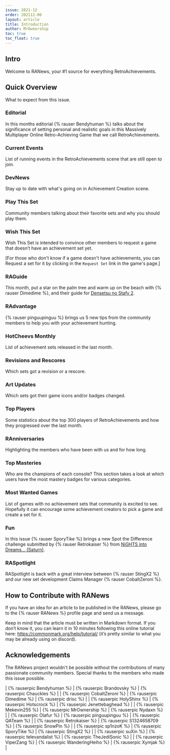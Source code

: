 ```yaml
---
issue: 2021-12
order: 202112-00
layout: article
title: Introduction
author: MrOwnership
toc: true
toc_float: true
---
```


## Intro

Welcome to RANews, your #1 source for everything RetroAchievements. 


## Quick Overview

What to expect from this issue.


### Editorial

In this months editorial {% rauser Bendyhuman %} talks about the significance of setting personal and realistic goals in this Massively Multiplayer Online Retro-Achieving Game that we call RetroAchievements.

### Current Events

List of running events in the RetroAchievements scene that are still open to join.


### DevNews

Stay up to date with what's going on in Achievement Creation scene.


### Play This Set

Community members talking about their favorite sets and why you should play them.


### Wish This Set

Wish This Set is intended to convince other members to request a game that doesn’t have an achievement set yet.

[For those who don't know if a game doesn't have achievements, you can Request a set for it by clicking in the `Request Set` link in the game's page.]


### RAGuide

This month, put a star on the palm tree and warm up on the beach with {% rauser Dimedime %}, and their guide for [Densetsu no Stafy 2](https://retroachievements.org/game/3652).


### RAdvantage

{% rauser pinguupinguu %} brings us 5 new tips from the community members to help you with your achievement hunting.


### HotCheevs Monthly

List of achievement sets released in the last month.


### Revisions and Rescores

Which sets got a revision or a rescore.


### Art Updates

Which sets got their game icons and/or badges changed.


### Top Players

Some statistics about the top 300 players of RetroAchievements and how they progressed over the last month.


### RAnniversaries

Highlighting the members who have been with us and for how long.


### Top Masteries

Who are the champions of each console? This section takes a look at which users have the most mastery badges for various categories.


### Most Wanted Games

List of games with no achievement sets that community is excited to see. Hopefully it can encourage some achievement creators to pick a game and create a set for it.


### Fun

In this issue {% rauser SporyTike %} brings a new Spot the Difference challenge submitted by {% rauser Retrokaiser %} from [NiGHTS into Dreams... (Saturn)](https://retroachievements.org/game/14527).


### RASpotlight

RASpotlight is back with a great interview between {% rauser StingX2 %} and our new set development Claims Manager {% rauser CobaltZeroni %}.


## How to Contribute with RANews

If you have an idea for an article to be published in the RANews, please go to the {% rauser RANews %} profile page and send us a message.

Keep in mind that the article must be written in Markdown format. If you don’t know it, you can learn it in 10 minutes following this online tutorial here: <https://commonmark.org/help/tutorial/> (it’s pretty similar to what you may be already using on discord).


## Acknowledgements

The RANews project wouldn't be possible without the contributions of many passionate community members. Special thanks to the members who made this issue possible.

| {% rauserpic Bendyhuman %}   | {% rauserpic Brandovsky %}     | {% rauserpic Chauckles %}      |
| {% rauserpic CobaltZeroni %} | {% rauserpic Dimedime %}       | {% rauserpic drisc %}          |
| {% rauserpic HolyShinx %}    | {% rauserpic Hotscrock %}      | {% rauserpic Jenettebaghead %} |
| {% rauserpic Mekevin255 %}   | {% rauserpic MrOwnership %}    | {% rauserpic Nydaxn %}         |
| {% rauserpic Olafur %}       | {% rauserpic pinguupinguu %}   | {% rauserpic QATeam %}         |
| {% rauserpic Retrokaiser %}  | {% rauserpic S1324658709 %}    | {% rauserpic SnowPin %}        |
| {% rauserpic sp1nzoK %}      | {% rauserpic SporyTike %}      | {% rauserpic StingX2 %}        |
| {% rauserpic suXin %}        | {% rauserpic televandalist %}  | {% rauserpic TheJediSonic %}   |
| {% rauserpic ViperZang %}    | {% rauserpic WanderingHeiho %} | {% rauserpic Xymjak %}         |